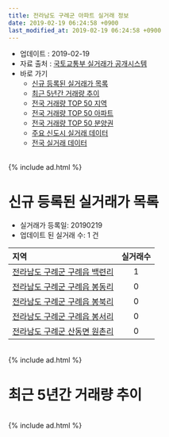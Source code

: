 ```yaml
---
title: 전라남도 구례군 아파트 실거래 정보
date: 2019-02-19 06:24:58 +0900
last_modified_at: 2019-02-19 06:24:58 +0900
---
```


* 업데이트 : 2019-02-19
* 자료 출처 : [국토교통부 실거래가 공개시스템](http://rt.molit.go.kr)
* 바로 가기
    * [신규 등록된 실거래가 목록](#신규-등록된-실거래가-목록)
    * [최근 5년간 거래량 추이](#최근-5년간-거래량-추이)
    * [전국 거래량 TOP 50 지역](https://ayogom.github.io/apt-trade-info/최근-3개월-전국에서-가장-거래가-많이-발생한-지역)
    * [전국 거래량 TOP 50 아파트](https://ayogom.github.io/apt-trade-info/최근-3개월-전국에서-가장-거래가-많이-발생한-아파트)
    * [전국 거래량 TOP 50 분양권](https://ayogom.github.io/apt-trade-info/최근-3개월-전국에서-가장-거래가-많이-발생한-분양권)
    * [주요 신도시 실거래 데이터](https://ayogom.github.io/apt-trade-info/주요-신도시)
    * [전국 실거래 데이터](https://ayogom.github.io/apt-trade-info/전국)

<br>
{% include ad.html %}
<br>

# 신규 등록된 실거래가 목록
* 실거래가 등록일: 20190219
* 업데이트 된 실거래 수: 1 건


|지역|실거래수|
|:---|:---:|
|[전라남도 구례군 구례읍 백련리](https://ayogom.github.io/apt-trade-info/전라남도-구례군-구례읍-백련리)|1|
|[전라남도 구례군 구례읍 봉동리](https://ayogom.github.io/apt-trade-info/전라남도-구례군-구례읍-봉동리)|0|
|[전라남도 구례군 구례읍 봉북리](https://ayogom.github.io/apt-trade-info/전라남도-구례군-구례읍-봉북리)|0|
|[전라남도 구례군 구례읍 봉서리](https://ayogom.github.io/apt-trade-info/전라남도-구례군-구례읍-봉서리)|0|
|[전라남도 구례군 산동면 원촌리](https://ayogom.github.io/apt-trade-info/전라남도-구례군-산동면-원촌리)|0|


<br>
{% include ad.html %}
<br>

# 최근 5년간 거래량 추이


<div style="width:100%;">
    <canvas id="deal_progress" height="200"></canvas>
</div>

<script>
new Chart(document.getElementById("deal_progress"), {
    type: 'line',
    data: {
        labels: ['201402','201403','201404','201405','201406','201407','201408','201409','201410','201411','201412','201501','201502','201503','201504','201505','201506','201507','201508','201509','201510','201511','201512','201601','201602','201603','201604','201605','201606','201607','201608','201609','201610','201611','201612','201701','201702','201703','201704','201705','201706','201707','201708','201709','201710','201711','201712','201801','201802','201803','201804','201805','201806','201807','201808','201809','201810','201811','201812','201901','201902'],
        datasets: [{
            label: '매매',
            pointRadius: 1,
            data: [14, 14, 6, 17, 6, 1, 5, 7, 5, 8, 8, 10, 11, 11, 12, 9, 8, 10, 4, 7, 6, 10, 10, 5, 14, 7, 3, 6, 6, 9, 9, 6, 5, 4, 5, 2, 11, 3, 9, 5, 4, 5, 4, 3, 6, 7, 5, 3, 7, 7, 8, 19, 5, 12, 3, 2, 1, 3, 8, 2, 2],
            borderColor: "rgba(255, 201, 14, 1)",
            backgroundColor: "rgba(255, 201, 14, 0.5)",
            fill: false,
            lineTension: 0
        },{
            label: '전월세',
            pointRadius: 1,
            data: [0, 2, 3, 1, 1, 3, 3, 0, 3, 5, 3, 5, 2, 2, 0, 3, 1, 2, 1, 3, 1, 1, 1, 0, 1, 1, 2, 2, 0, 0, 1, 1, 2, 1, 0, 1, 1, 1, 1, 0, 3, 1, 2, 0, 1, 0, 0, 0, 3, 2, 0, 0, 1, 1, 2, 0, 0, 0, 3, 0, 1],
            borderColor: "rgba(0, 141, 185, 1)",
            backgroundColor: "rgba(0, 141, 185, 0.5)",
            fill: false,
            lineTension: 0
        }
        ]
    },
    options: {
        responsive: true,
        title: {
            display: false
        },
        tooltips: {
            mode: 'index',
            intersect: false
        },
        hover: {
            mode: 'nearest',
            intersect: true
        },
        scales: {
            xAxes: [{
                display: true,
                scaleLabel: {
                    display: true,
                    labelString: '년/월'
                }
            }],
            yAxes: [{
                display: true,
                ticks: {
                    suggestedMin: 0,
                },
                scaleLabel: {
                    display: true,
                    labelString: '실거래 수'
                }
            }]
        }
    }
});

</script>


<br>
{% include ad.html %}
<br>

